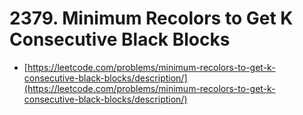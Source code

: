 # 2379. Minimum Recolors to Get K Consecutive Black Blocks

- [https://leetcode.com/problems/minimum-recolors-to-get-k-consecutive-black-blocks/description/](https://leetcode.com/problems/minimum-recolors-to-get-k-consecutive-black-blocks/description/)
